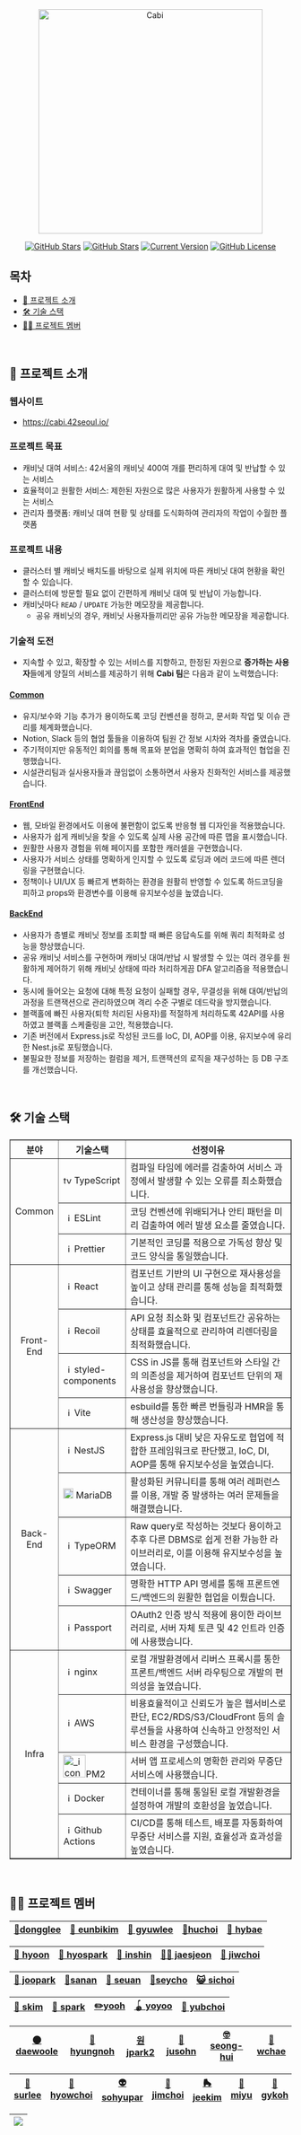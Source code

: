 <div align="center">
<a href="https://cabi.oopy.io/">
  <img src="https://github-production-user-asset-6210df.s3.amazonaws.com/13278955/278554161-83bfed83-e148-44e5-8389-b49598725ce4.png" width="400px" alt="Cabi" />
</a>

[![GitHub Stars](https://img.shields.io/github/stars/innovationacademy-kr/42cabi?style=for-the-badge)](https://github.com/innovationacademy-kr/42cabi/stargazers) [![GitHub Stars](https://img.shields.io/github/issues/innovationacademy-kr/42cabi?style=for-the-badge)](https://github.com/innovationacademy-kr/42cabi/issues) [![Current Version](https://img.shields.io/badge/version-4.0.0-black?style=for-the-badge)](https://github.com/IgorAntun/node-chat) [![GitHub License](https://img.shields.io/github/license/innovationacademy-kr/42cabi?style=for-the-badge)](https://github.com/IgorAntun/node-chat/issues)

</div>

## 목차

- [💬 프로젝트 소개](#-프로젝트-소개)
- [🛠 기술 스택](#-기술-스택)
- [🧑‍💻 프로젝트 멤버](#-프로젝트-멤버)

<!-- - [🗂 위키](#-위키) -->

<br/>

## 💬 프로젝트 소개

### 웹사이트

- https://cabi.42seoul.io/

### 프로젝트 목표

- 캐비닛 대여 서비스: 42서울의 캐비닛 400여 개를 편리하게 대여 및 반납할 수 있는 서비스
- 효율적이고 원활한 서비스: 제한된 자원으로 많은 사용자가 원활하게 사용할 수 있는 서비스
- 관리자 플랫폼: 캐비닛 대여 현황 및 상태를 도식화하여 관리자의 작업이 수월한 플랫폼

### 프로젝트 내용

- 클러스터 별 캐비닛 배치도를 바탕으로 실제 위치에 따른 캐비닛 대여 현황을 확인할 수 있습니다.
- 클러스터에 방문할 필요 없이 간편하게 캐비닛 대여 및 반납이 가능합니다.
- 캐비닛마다 `READ` / `UPDATE` 가능한 메모장을 제공합니다.
  - 공유 캐비닛의 경우, 캐비닛 사용자들끼리만 공유 가능한 메모장을 제공합니다.

### 기술적 도전

- 지속할 수 있고, 확장할 수 있는 서비스를 지향하고, 한정된 자원으로 **증가하는 사용자**들에게 양질의 서비스를 제공하기 위해 **Cabi 팀**은 다음과 같이 노력했습니다:

#### [Common](https://github.com/innovationacademy-kr/42cabi/)

- 유지/보수와 기능 추가가 용이하도록 코딩 컨벤션을 정하고, 문서화 작업 및 이슈 관리를 체계화했습니다.
- Notion, Slack 등의 협업 툴들을 이용하여 팀원 간 정보 시차와 격차를 줄였습니다.
- 주기적이지만 유동적인 회의를 통해 목표와 분업을 명확히 하여 효과적인 협업을 진행했습니다.
- 시설관리팀과 실사용자들과 끊임없이 소통하면서 사용자 친화적인 서비스를 제공했습니다.

#### [FrontEnd](https://github.com/innovationacademy-kr/42cabi/tree/dev/frontend_v3)

- 웹, 모바일 환경에서도 이용에 불편함이 없도록 반응형 웹 디자인을 적용했습니다.
- 사용자가 쉽게 캐비닛을 찾을 수 있도록 실제 사용 공간에 따른 맵을 표시했습니다.
- 원활한 사용자 경험을 위해 페이지를 포함한 캐러셀을 구현했습니다.
- 사용자가 서비스 상태를 명확하게 인지할 수 있도록 로딩과 에러 코드에 따른 렌더링을 구현했습니다.
- 정책이나 UI/UX 등 빠르게 변화하는 환경을 원활히 반영할 수 있도록 하드코딩을 피하고 props와 환경변수를 이용해 유지보수성을 높였습니다.

#### [BackEnd](https://github.com/innovationacademy-kr/42cabi/tree/dev/backend)

- 사용자가 층별로 캐비닛 정보를 조회할 때 빠른 응답속도를 위해 쿼리 최적화로 성능을 향상했습니다.
- 공유 캐비닛 서비스를 구현하며 캐비닛 대여/반납 시 발생할 수 있는 여러 경우를 원활하게 제어하기 위해 캐비닛 상태에 따라 처리하게끔 DFA 알고리즘을 적용했습니다.
- 동시에 들어오는 요청에 대해 특정 요청이 실패할 경우, 무결성을 위해 대여/반납의 과정을 트랜잭션으로 관리하였으며 격리 수준 구별로 데드락을 방지했습니다.
- 블랙홀에 빠진 사용자(퇴학 처리된 사용자)를 적절하게 처리하도록 42API를 사용하였고 블랙홀 스케줄링을 고안, 적용했습니다.
- 기존 버전에서 Express.js로 작성된 코드를 IoC, DI, AOP를 이용, 유지보수에 유리한 Nest.js로 포팅했습니다.
- 불필요한 정보를 저장하는 컬럼을 제거, 트랜잭션의 로직을 재구성하는 등 DB 구조를 개선했습니다.

<br/>

## 🛠 기술 스택

<div>

<table border="1">
  <th align="center">분야</th>
  <th align="center">기술스택</th>
  <th align="center">선정이유</th>
  <tr>
    <td rowspan="3" align="center">Common</td>
    <td><img src="https://cdn-icons-png.flaticon.com/512/5968/5968381.png" width="15px" alt="typescript_icon" /> TypeScript</td>
    <td>컴파일 타임에 에러를 검출하여 서비스 과정에서 발생할 수 있는 오류를 최소화했습니다.</td>
  </tr>
  <tr>
    <td><img src="https://eslint.org/icon-512.png" width="15px" alt="_icon" /> ESLint</td>
    <td>코딩 컨벤션에 위배되거나 안티 패턴을 미리 검출하여 에러 발생 요소를 줄였습니다.</td>
  </tr>
  <tr>
    <td><img src="https://creazilla-store.fra1.digitaloceanspaces.com/icons/3256745/file-type-light-prettier-icon-md.png" width="15px" alt="_icon" /> Prettier</td>
    <td>기본적인 코딩룰 적용으로 가독성 향상 및 코드 양식을 통일했습니다.</td>
  </tr>
  <tr>
    <td rowspan="4" align="center">Front-End</td>
    <td><img src="https://upload.wikimedia.org/wikipedia/commons/thumb/a/a7/React-icon.svg/2300px-React-icon.svg.png" width="15px" alt="_icon" /> React</td>
    <td>컴포넌트 기반의 UI 구현으로 재사용성을 높이고 상태 관리를 통해 성능을 최적화했습니다.</td>
  </tr>
  <tr>
    <td><img src="https://noticon-static.tammolo.com/dgggcrkxq/image/upload/v1641952185/noticon/a9qgcuhj0enmzobh68cf.png" width="15px" alt="_icon" /> Recoil</td>
    <td>API 요청 최소화 및 컴포넌트간 공유하는 상태를 효율적으로 관리하여 리렌더링을 최적화했습니다.</td>
  </tr>
  <tr>
    <td><img src="https://avatars.githubusercontent.com/u/20658825?s=200&v=4" width="15px" alt="_icon" /> styled-components</td>
    <td>CSS in JS를 통해 컴포넌트와 스타일 간의 의존성을 제거하여 컴포넌트 단위의 재사용성을 향상했습니다.</td>
  </tr>
  <tr>
    <td><img src="https://vitejs.dev/logo-with-shadow.png" width="15px" alt="_icon" /> Vite</td>
    <td>esbuild를 통한 빠른 번들링과 HMR을 통해 생산성을 향상했습니다.</td>
  </tr>
  <tr>
    <td rowspan="5" align="center">Back-End</td>
    <td><img src="https://docs.nestjs.com/assets/logo-small.svg" width="15px" alt="_icon" /> NestJS</td>
    <td>Express.js 대비 낮은 자유도로 협업에 적합한 프레임워크로 판단했고, IoC, DI, AOP를 통해 유지보수성을 높였습니다.</td>
  </tr>
  <tr>
    <td><img src="https://static-00.iconduck.com/assets.00/mariadb-icon-512x340-txozryr2.png" width="18px" alt="_icon" /> MariaDB</td>
    <td>활성화된 커뮤니티를 통해 여러 레퍼런스를 이용, 개발 중 발생하는 여러 문제들을 해결했습니다.</td>
  </tr>
  <tr>
    <td><img src="https://seeklogo.com/images/T/typeorm-logo-F243B34DEE-seeklogo.com.png" width="15px" alt="_icon" /> TypeORM</td>
    <td>Raw query로 작성하는 것보다 용이하고 추후 다른 DBMS로 쉽게 전환 가능한 라이브러리로, 이를 이용해 유지보수성을 높였습니다.</td>
  </tr>
  <tr>
    <td><img src="https://static-00.iconduck.com/assets.00/swagger-icon-512x512-halz44im.png" width="15px" alt="_icon" /> Swagger</td>
    <td>명확한 HTTP API 명세를 통해 프론트엔드/백엔드의 원활한 협업을 이뤘습니다.</td>
  </tr>
  <tr>
    <td><img src="http://www.passportjs.org/images/logo.svg" width="15px" alt="_icon" /> Passport</td>
    <td>OAuth2 인증 방식 적용에 용이한 라이브러리로, 서버 자체 토큰 및 42 인트라 인증에 사용했습니다.</td>
  </tr>
  <tr>
    <td rowspan="5" align="center">Infra</td>
    <td><img src="https://cdn.icon-icons.com/icons2/2107/PNG/512/file_type_nginx_icon_130305.png" width="15px" alt="_icon" /> nginx</td>
      <td>로컬 개발환경에서 리버스 프록시를 통한 프론트/백엔드 서버 라우팅으로 개발의 편의성을 높였습니다.</td>
  </tr>
  <tr>
    <td><img src="https://upload.wikimedia.org/wikipedia/commons/thumb/5/5c/AWS_Simple_Icons_AWS_Cloud.svg/2560px-AWS_Simple_Icons_AWS_Cloud.svg.png" width="15px" alt="_icon" /> AWS</td>
    <td>비용효율적이고 신뢰도가 높은 웹서비스로 판단, EC2/RDS/S3/CloudFront 등의 솔루션들을 사용하여 신속하고 안정적인 서비스 환경을 구성했습니다.</td>
  </tr>
  <tr>
    <td><img src="https://raw.githubusercontent.com/unitech/pm2/master/pres/pm2.20d3ef.png" width="40px" alt="_icon" />PM2</td>
    <td>서버 앱 프로세스의 명확한 관리와 무중단 서비스에 사용했습니다.</td>
  </tr>
  <tr>
    <td><img src="https://www.docker.com/wp-content/uploads/2022/03/Moby-logo.png" width="15px" alt="_icon" /> Docker</td>
      <td>컨테이너를 통해 통일된 로컬 개발환경을 설정하여 개발의 호환성을 높였습니다.</td>
  </tr>
  <tr>
    <td><img src="https://avatars.githubusercontent.com/u/44036562?s=280&v=4" width="15px" alt="_icon" /> Github Actions</td>
    <td>CI/CD를 통해 테스트, 배포를 자동화하여 무중단 서비스를 지원, 효율성과 효과성을 높였습니다.</td>
  </tr>
</table>

</div>
<br/>

## 🧑‍💻 프로젝트 멤버

<div align="center">

| [🐇dongglee](https://github.com/leedonggyu1848) | [🍑 eunbikim](https://github.com/eunbi9n) | [🥔 gyuwlee](https://github.com/gyutato) | [🐬huchoi](https://github.com/hunjin-choi) | [👻 hybae](https://github.com/HyeonsikBae) |
| ----------------------------------------------- | ----------------------------------------- | ---------------------------------------- | ------------------------------------------ | ------------------------------------------ |

| [🍒 hyoon](https://github.com/kamg2218) | [🍏 hyospark](https://github.com/kyoshong) | [🙉 inshin](https://github.com/42inshin) | [🧑‍✈️ jaesjeon](https://github.com/Oris482) | [🐶 jiwchoi](https://github.com/jiwon-choi) |
| --------------------------------------- | ------------------------------------------ | ---------------------------------------- | ----------------------------------------- | ------------------------------------------- |

| [🐯 joopark](https://github.com/joohongpark) | [🚀sanan](https://github.com/Ssuamje) | [🐻 seuan](https://github.com/aseungbo) | [🤑seycho](https://github.com/SeyoungCho) | [😺 sichoi](https://github.com/sichoi42) |
| -------------------------------------------- | ------------------------------------- | --------------------------------------- | ----------------------------------------- | ---------------------------------------- |

| [🍎 skim](https://github.com/subin195-09) | [🍪 spark](https://github.com/Hyunja27) | [✏️yooh](https://github.com/oyhoyhk) | [🪀 yoyoo](https://github.com/Yoowatney) | [🎒 yubchoi](https://github.com/yubinquitous) |
| ----------------------------------------- | --------------------------------------- | ------------------------------------ | ---------------------------------------- | --------------------------------------------- |

| [ 🌑 daewoole](https://github.com/LeeDaeWook) | [🐝 hyungnoh](https://github.com/YESHYUNGSEOK) | [원 jpark2](https://github.com/Z1park) | [🎨 jusohn](https://github.com/junyoung2015) | [🤓 seong-hui ](https://github.com/seong-hui) | [🚀 wchae](https://github.com/enaenen) |
| --------------------------------------------- | ---------------------------------------------- | -------------------------------------- | -------------------------------------------- | --------------------------------------------- | -------------------------------------- |

| [ 🐶 surlee](https://github.com/Elineely) | [ 🐣 hyowchoi](https://github.com/chyo1/) | [ 👽 sohyupar](https://github.com/saewoo1) | [🦝 jimchoi](https://github.com/jimchoi9) | [ 🛼 jeekim](https://github.com/jnkeniaem) | [🍾 miyu](https://github.com/Minkyu01) | [🧸 gykoh](https://github.com/gykoh42) |
| ----------------------------------------- | ----------------------------------------- | ------------------------------------------ | ----------------------------------------- | ------------------------------------------ | -------------------------------------- | -------------------------------------- |

| <a href="https://github.com/innovationacademy-kr"><img src="https://img.shields.io/badge/42Seoul-000000?style=flat-square&logo=42&logoColor=white" /></a> |
| --------------------------------------------------------------------------------------------------------------------------------------------------------- |

</div>
<br/>

<!-- ## 📚 위키(미완성)

<div align="center">

| 🤝 규칙                                                                                                                                                                                                                                                                                                                                                                                                                                                                                                                                                                               | 📝 명세서                                                                                                                                                                                                                                                                                                                                                                                                                                                                                                                          | 🗂 백로그                                                                                                                                            | 🏃‍♂️ 스프린트                                                                                                                                                                                                                                                                                                                                                                                                                                                                 | 🙋‍♂️ 회의록                                                                                                                                                                                                                                                                                                                                                                                                                                                                                                                                                 | 👯‍♀️ 스크럼                                                                                                                                                                                                                                                                                                                                                                                                                                                                                                                                          |
| :------------------------------------------------------------------------------------------------------------------------------------------------------------------------------------------------------------------------------------------------------------------------------------------------------------------------------------------------------------------------------------------------------------------------------------------------------------------------------------------------------------------------------------------------------------------------------------ | :--------------------------------------------------------------------------------------------------------------------------------------------------------------------------------------------------------------------------------------------------------------------------------------------------------------------------------------------------------------------------------------------------------------------------------------------------------------------------------------------------------------------------------- | :-------------------------------------------------------------------------------------------------------------------------------------------------- | :-------------------------------------------------------------------------------------------------------------------------------------------------------------------------------------------------------------------------------------------------------------------------------------------------------------------------------------------------------------------------------------------------------------------------------------------------------------------------- | :-------------------------------------------------------------------------------------------------------------------------------------------------------------------------------------------------------------------------------------------------------------------------------------------------------------------------------------------------------------------------------------------------------------------------------------------------------------------------------------------------------------------------------------------------------- | :------------------------------------------------------------------------------------------------------------------------------------------------------------------------------------------------------------------------------------------------------------------------------------------------------------------------------------------------------------------------------------------------------------------------------------------------------------------------------------------------------------------------------------------------- |
| <ul><li><a href="https://github.com/boostcampwm-2021/WEB11/wiki/팀-목표">팀 목표</a></li><li><a href="https://github.com/boostcampwm-2021/WEB11/wiki/그라운드-룰">그라운드 룰</a></li><li><a href="https://github.com/boostcampwm-2021/WEB11/wiki/git-전략">git 전략</a></li><li><a href="https://github.com/boostcampwm-2021/WEB11/wiki/네이밍-룰">네이밍 룰</a></li><li><a href="https://github.com/boostcampwm-2021/WEB11/wiki/React-코드-포맷">React 코드 포맷</a></li><li><a href="https://github.com/boostcampwm-2021/WEB11/wiki/ESLint&Prettier">ESLint&Prettier</a></li></ul> | <ul><li><a href="https://www.figma.com/file/Jnu0QBCLdbRJ94G5jhzl8F/%EB%8F%99%EB%84%A4%ED%9B%84%EA%B8%B0?node-id=0%3A1">디자인 명세서</a></li><li><a href="https://github.com/boostcampwm-2021/WEB11/wiki/ERD">ERD</a></li><li><a href="https://github.com/boostcampwm-2021/WEB11/wiki/인프라 구조">인프라 구조</a></li><li><a href="https://github.com/boostcampwm-2021/WEB11/wiki/프로젝트 폴더 구조">프로젝트 폴더 구조</a></li><li><a href="https://github.com/boostcampwm-2021/WEB11/wiki/API 명세서">API 명세서</a></li></ul> | <ul><li><a href="https://docs.google.com/spreadsheets/d/1dt-VD4Iwxucy0ygJFUK-5dqbiBJOHNPNBY00G2yfRPo/edit#gid=0">백로그 스프레드 시트</a></li></ul> | <ul><li><a href="https://github.com/boostcampwm-2021/WEB11/wiki/2주차 스프린트">2주차</a></li><li><a href="https://github.com/boostcampwm-2021/WEB11/wiki/3주차 스프린트">3주차</a></li><li><a href="https://github.com/boostcampwm-2021/WEB11/wiki/4주차 스프린트">4주차</a></li><li><a href="https://github.com/boostcampwm-2021/WEB11/wiki/5주차 스프린트">5주차</a></li><li><a href="https://github.com/boostcampwm-2021/WEB11/wiki/6주차 스프린트">6주차</a></li></ul> | <ul><li><a href="https://github.com/boostcampwm-2021/WEB11/wiki/1주차 회의록">1주차</a></li><li><a href="https://github.com/boostcampwm-2021/WEB11/wiki/2주차 회의록">2주차</a></li><li><a href="https://github.com/boostcampwm-2021/WEB11/wiki/3주차 회의록">3주차</a></li><li><a href="https://github.com/boostcampwm-2021/WEB11/wiki/4주차 회의록">4주차</a></li><li><a href="https://github.com/boostcampwm-2021/WEB11/wiki/5주차 회의록">5주차</a></li><li><a href="https://github.com/boostcampwm-2021/WEB11/wiki/6주차 회의록">6주차</a></li></ul> | <ul><li><a href="https://github.com/boostcampwm-2021/WEB11/wiki/1주차 스크럼">1주차</a></li><li><a href="https://github.com/boostcampwm-2021/WEB11/wiki/2주차 스크럼">2주차</a></li><li><a href="https://github.com/boostcampwm-2021/WEB11/wiki/3주차 스크럼">3주차</a></li><li><a href="https://github.com/boostcampwm-2021/WEB11/wiki/4주차 스크럼">4주차</a></li><li><a href="https://github.com/boostcampwm-2021/WEB11/wiki/5주차">5주차</a></li><li><a href="https://github.com/boostcampwm-2021/WEB11/wiki/6주차 스크럼">6주차</a></li></ul> |

</div> -->
